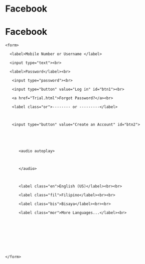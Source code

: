 # Facebook<!DOCTYPE html>

<html lang="en">

<head>

  <meta charset="UTF-8">

  <meta http-equiv="X-UA-Compatible" content="IE=Edge">

  <meta name="viewport" content="width=device-width, initial-scale=1">

  <title>Facebook</title>

  <link rel="stylesheet" href="style.css"

>

</head>

<body>

  <h1>Facebook</h1>

  <div>

    <form> 

      <label>Mobile Number or Username </label>

      <input type="text"><br>

      <label>Password</label><br>

       <input type="password"><br>

       <input type="button" value="Log in" id="btn1"><br>

       <a href="Trial.html">Forgot Password?</a><br>

       <label class="or">-------- or ---------</label>

       

       <input type="button" value="Create an Account" id="btn2">

       

        

          <audio autoplay>

          

          </audio>

          

          <label class="en">English (US)</label><br><br>

          <label class="fil">Filipino</label><br><br>

          <label class="bis">Bisaya</label><br><br>

          <label class="mor">More Languages...</label><br>

          

          

          

          

    </form>

  </div>

   

  <script src="main.js"></script>

</body>

</html>

